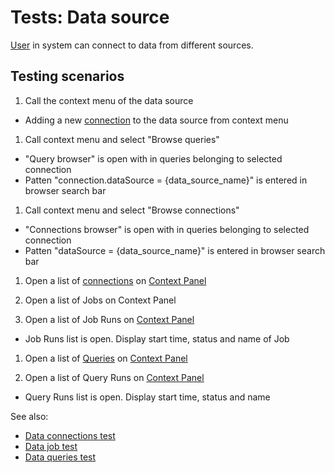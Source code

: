 <!-- TITLE: Tests: Data source -->
<!-- SUBTITLE: -->

# Tests: Data source

[User](../govern/user.md) in system can connect to data from different sources.

## Testing scenarios

1. Call the context menu of the data source

* Adding a new [connection](access.md#data-connection) to the data source from context menu

1. Call context menu and select "Browse queries"

* "Query browser" is open with in queries belonging to selected connection
* Patten "connection.dataSource = {data_source_name}" is entered in browser search bar

1. Call context menu and select "Browse connections"

* "Connections browser" is open with in queries belonging to selected connection
* Patten "dataSource = {data_source_name}" is entered in browser search bar

1. Open a list of [connections](access.md#data-connection)
   on [Context Panel](../datagrok/navigation/panels/panels.md#context-panel)

1. Open a list of Jobs on Context Panel

1. Open a list of Job Runs on [Context Panel](../datagrok/navigation/panels/panels.md#context-panel)

* Job Runs list is open. Display start time, status and name of Job

1. Open a list of [Queries](access.md#data-query) on [Context Panel](../datagrok/navigation/panels/panels.md#context-panel)

1. Open a list of Query Runs on [Context Panel](../datagrok/navigation/panels/panels.md#context-panel)

* Query Runs list is open. Display start time, status and name

See also:

* [Data connections test](data-connection-test.md)
* [Data job test](data-job-test.md)
* [Data queries test](data-query-test.md)
